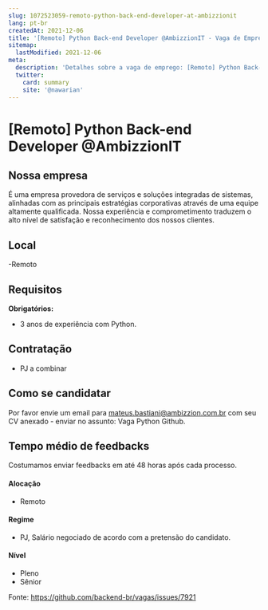 ```yaml
---
slug: 1072523059-remoto-python-back-end-developer-at-ambizzionit
lang: pt-br
createdAt: 2021-12-06
title: '[Remoto] Python Back-end Developer @AmbizzionIT - Vaga de Emprego'
sitemap:
  lastModified: 2021-12-06
meta:
  description: 'Detalhes sobre a vaga de emprego: [Remoto] Python Back-end Developer @AmbizzionIT'
  twitter:
    card: summary
    site: '@nawarian'
---
```


# [Remoto] Python Back-end Developer @AmbizzionIT

## Nossa empresa

É uma empresa provedora de serviços e soluções integradas de sistemas, alinhadas com as principais estratégias corporativas através de uma equipe altamente qualificada. Nossa experiência e comprometimento traduzem o alto nível de satisfação e reconhecimento dos nossos clientes.

## Local

-Remoto 

## Requisitos

**Obrigatórios:**

- 3 anos de experiência com Python.

## Contratação

- PJ a combinar

## Como se candidatar

Por favor envie um email para mateus.bastiani@ambizzion.com.br com seu CV anexado - enviar no assunto:
Vaga Python Github.

## Tempo médio de feedbacks

Costumamos enviar feedbacks em até 48 horas após cada processo.


#### Alocação

- Remoto

#### Regime

- PJ, Salário negociado de acordo com a pretensão do candidato.

#### Nível

- Pleno
- Sênior





Fonte: https://github.com/backend-br/vagas/issues/7921